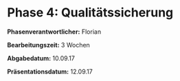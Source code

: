 ﻿# Phase 4: Qualitätssicherung

**Phasenverantwortlicher:** Florian

**Bearbeitungszeit:** 3 Wochen

**Abgabedatum:** 10.09.17

**Präsentationsdatum:** 12.09.17
